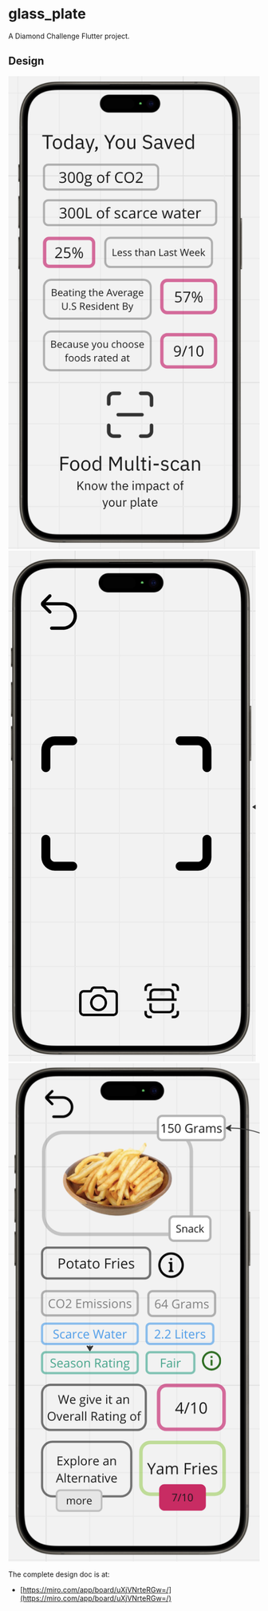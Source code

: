 # glass_plate

A Diamond Challenge Flutter project.

## Design

![Home Screen](/assets/screenshots/home.png)
![Camera Screen](/assets/screenshots/camera.png)
![Result Screen](/assets/screenshots/result.png)

The complete design doc is at:

- [https://miro.com/app/board/uXjVNrteRGw=/](https://miro.com/app/board/uXjVNrteRGw=/)
